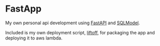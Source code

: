 # FastApp

My own personal api development using [FastAPI](https://fastapi.tiangolo.com/) and [SQLModel](https://sqlmodel.tiangolo.com/).

Included is my own deployment script, [liftoff](liftoff), for packaging the app and deploying it to aws lambda.
